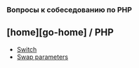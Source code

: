 ### Вопросы к собеседованию по PHP
[home][go-home] / **PHP**
---
- [Switch][php-switch]
- [Swap parameters][php-swap]

[php-switch]: ./switch/index.md
[php-swap]: ./swap/index.md

